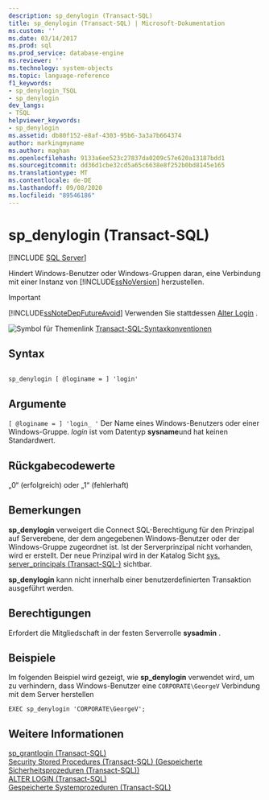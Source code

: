 ```yaml
---
description: sp_denylogin (Transact-SQL)
title: sp_denylogin (Transact-SQL) | Microsoft-Dokumentation
ms.custom: ''
ms.date: 03/14/2017
ms.prod: sql
ms.prod_service: database-engine
ms.reviewer: ''
ms.technology: system-objects
ms.topic: language-reference
f1_keywords:
- sp_denylogin_TSQL
- sp_denylogin
dev_langs:
- TSQL
helpviewer_keywords:
- sp_denylogin
ms.assetid: db80f152-e8af-4303-95b6-3a3a7b664374
author: markingmyname
ms.author: maghan
ms.openlocfilehash: 9133a6ee523c27837da0209c57e620a13187bdd1
ms.sourcegitcommit: dd36d1cbe32cd5a65c6638e8f252b0bd8145e165
ms.translationtype: MT
ms.contentlocale: de-DE
ms.lasthandoff: 09/08/2020
ms.locfileid: "89546186"
---
```

# <a name="sp_denylogin-transact-sql"></a>sp_denylogin (Transact-SQL)
[!INCLUDE [SQL Server](../../includes/applies-to-version/sqlserver.md)]

  Hindert Windows-Benutzer oder Windows-Gruppen daran, eine Verbindung mit einer Instanz von [!INCLUDE[ssNoVersion](../../includes/ssnoversion-md.md)] herzustellen.  
  
> [!IMPORTANT]  
>  [!INCLUDE[ssNoteDepFutureAvoid](../../includes/ssnotedepfutureavoid-md.md)] Verwenden Sie stattdessen [Alter Login](../../t-sql/statements/alter-login-transact-sql.md) .  
  
 ![Symbol für Themenlink](../../database-engine/configure-windows/media/topic-link.gif "Symbol für Themenlink") [Transact-SQL-Syntaxkonventionen](../../t-sql/language-elements/transact-sql-syntax-conventions-transact-sql.md)  
  
## <a name="syntax"></a>Syntax  
  
```  
  
sp_denylogin [ @loginame = ] 'login'   
```  
  
## <a name="arguments"></a>Argumente  
`[ @loginame = ] 'login_ '` Der Name eines Windows-Benutzers oder einer Windows-Gruppe. *login* ist vom Datentyp **sysname**und hat keinen Standardwert.  
  
## <a name="return-code-values"></a>Rückgabecodewerte  
 „0“ (erfolgreich) oder „1“ (fehlerhaft)  
  
## <a name="remarks"></a>Bemerkungen  
 **sp_denylogin** verweigert die Connect SQL-Berechtigung für den Prinzipal auf Serverebene, der dem angegebenen Windows-Benutzer oder der Windows-Gruppe zugeordnet ist. Ist der Serverprinzipal nicht vorhanden, wird er erstellt. Der neue Prinzipal wird in der Katalog Sicht [sys. server_principals &#40;Transact-SQL-&#41;](../../relational-databases/system-catalog-views/sys-server-principals-transact-sql.md) sichtbar.  
  
 **sp_denylogin** kann nicht innerhalb einer benutzerdefinierten Transaktion ausgeführt werden.  
  
## <a name="permissions"></a>Berechtigungen  
 Erfordert die Mitgliedschaft in der festen Serverrolle **sysadmin** .  
  
## <a name="examples"></a>Beispiele  
 Im folgenden Beispiel wird gezeigt, wie **sp_denylogin** verwendet wird, um zu verhindern, dass Windows-Benutzer eine `CORPORATE\GeorgeV` Verbindung mit dem Server herstellen  
  
```  
EXEC sp_denylogin 'CORPORATE\GeorgeV';  
```  
  
## <a name="see-also"></a>Weitere Informationen  
 [sp_grantlogin &#40;Transact-SQL&#41;](../../relational-databases/system-stored-procedures/sp-grantlogin-transact-sql.md)   
 [Security Stored Procedures &#40;Transact-SQL&#41; (Gespeicherte Sicherheitsprozeduren (Transact-SQL))](../../relational-databases/system-stored-procedures/security-stored-procedures-transact-sql.md)   
 [ALTER LOGIN &#40;Transact-SQL&#41;](../../t-sql/statements/alter-login-transact-sql.md)   
 [Gespeicherte Systemprozeduren &#40;Transact-SQL&#41;](../../relational-databases/system-stored-procedures/system-stored-procedures-transact-sql.md)  
  
  
